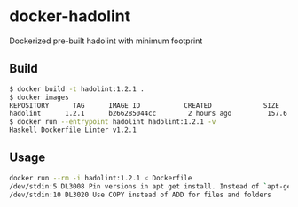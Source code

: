 # docker-hadolint
Dockerized pre-built hadolint with minimum footprint

## Build
```bash
$ docker build -t hadolint:1.2.1 .
$ docker images
REPOSITORY      TAG      IMAGE ID           CREATED             SIZE
hadolint      1.2.1      b266285044cc        2 hours ago         157.6 MB
$ docker run --entrypoint hadolint hadolint:1.2.1 -v
Haskell Dockerfile Linter v1.2.1
```

## Usage
```bash
docker run --rm -i hadolint:1.2.1 < Dockerfile
/dev/stdin:5 DL3008 Pin versions in apt get install. Instead of `apt-get install <package>` use `apt-get install <package>=<version>`
/dev/stdin:10 DL3020 Use COPY instead of ADD for files and folders
```
